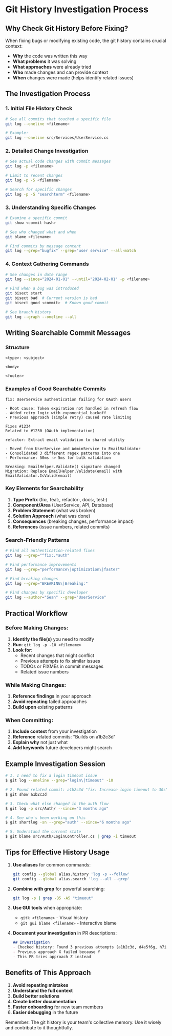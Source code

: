 # Git History Investigation Process

## Why Check Git History Before Fixing?

When fixing bugs or modifying existing code, the git history contains crucial context:
- **Why** the code was written this way
- **What problems** it was solving
- **What approaches** were already tried
- **Who** made changes and can provide context
- **When** changes were made (helps identify related issues)

## The Investigation Process

### 1. Initial File History Check
```bash
# See all commits that touched a specific file
git log --oneline <filename>

# Example:
git log --oneline src/Services/UserService.cs
```

### 2. Detailed Change Investigation
```bash
# See actual code changes with commit messages
git log -p <filename>

# Limit to recent changes
git log -p -5 <filename>

# Search for specific changes
git log -p -S "searchterm" <filename>
```

### 3. Understanding Specific Changes
```bash
# Examine a specific commit
git show <commit-hash>

# See who changed what and when
git blame <filename>

# Find commits by message content
git log --grep="bugfix" --grep="user service" --all-match
```

### 4. Context Gathering Commands
```bash
# See changes in date range
git log --since="2024-01-01" --until="2024-02-01" -p <filename>

# Find when a bug was introduced
git bisect start
git bisect bad  # Current version is bad
git bisect good <commit>  # Known good commit

# See branch history
git log --graph --oneline --all
```

## Writing Searchable Commit Messages

### Structure
```
<type>: <subject>

<body>

<footer>
```

### Examples of Good Searchable Commits

```
fix: UserService authentication failing for OAuth users

- Root cause: Token expiration not handled in refresh flow
- Added retry logic with exponential backoff
- Previous approach (simple retry) caused rate limiting

Fixes #1234
Related to #1230 (OAuth implementation)
```

```
refactor: Extract email validation to shared utility

- Moved from UserService and AdminService to EmailValidator
- Consolidated 3 different regex patterns into one
- Performance: 50ms -> 5ms for bulk validation

Breaking: EmailHelper.Validate() signature changed
Migration: Replace EmailHelper.Validate(email) with EmailValidator.IsValid(email)
```

### Key Elements for Searchability

1. **Type Prefix** (fix:, feat:, refactor:, docs:, test:)
2. **Component/Area** (UserService, API, Database)
3. **Problem Statement** (what was broken)
4. **Solution Approach** (what was done)
5. **Consequences** (breaking changes, performance impact)
6. **References** (issue numbers, related commits)

### Search-Friendly Patterns

```bash
# Find all authentication-related fixes
git log --grep="^fix:.*auth"

# Find performance improvements
git log --grep="performance\|optimization\|faster"

# Find breaking changes
git log --grep="BREAKING\|Breaking:"

# Find changes by specific developer
git log --author="Sean" --grep="UserService"
```

## Practical Workflow

### Before Making Changes:
1. **Identify the file(s)** you need to modify
2. **Run**: `git log -p -10 <filename>`
3. **Look for**:
   - Recent changes that might conflict
   - Previous attempts to fix similar issues
   - TODOs or FIXMEs in commit messages
   - Related issue numbers

### While Making Changes:
1. **Reference findings** in your approach
2. **Avoid repeating** failed approaches
3. **Build upon** existing patterns

### When Committing:
1. **Include context** from your investigation
2. **Reference** related commits: "Builds on a1b2c3d"
3. **Explain why** not just what
4. **Add keywords** future developers might search

## Example Investigation Session

```bash
# 1. I need to fix a login timeout issue
$ git log --oneline --grep="login\|timeout" -10

# 2. Found related commit: a1b2c3d "fix: Increase login timeout to 30s"
$ git show a1b2c3d

# 3. Check what else changed in the auth flow
$ git log -p src/Auth/ --since="3 months ago"

# 4. See who's been working on this
$ git shortlog -sn --grep="auth" --since="6 months ago"

# 5. Understand the current state
$ git blame src/Auth/LoginController.cs | grep -i timeout
```

## Tips for Effective History Usage

1. **Use aliases** for common commands:
   ```bash
   git config --global alias.history 'log -p --follow'
   git config --global alias.search 'log --all --grep'
   ```

2. **Combine with grep** for powerful searching:
   ```bash
   git log -p | grep -B5 -A5 "timeout"
   ```

3. **Use GUI tools** when appropriate:
   - `gitk <filename>` - Visual history
   - `git gui blame <filename>` - Interactive blame

4. **Document your investigation** in PR descriptions:
   ```markdown
   ## Investigation
   - Checked history: Found 3 previous attempts (a1b2c3d, d4e5f6g, h7i8j9k)
   - Previous approach X failed because Y
   - This PR tries approach Z instead
   ```

## Benefits of This Approach

1. **Avoid repeating mistakes**
2. **Understand the full context**
3. **Build better solutions**
4. **Create better documentation**
5. **Faster onboarding** for new team members
6. **Easier debugging** in the future

Remember: The git history is your team's collective memory. Use it wisely and contribute to it thoughtfully.
